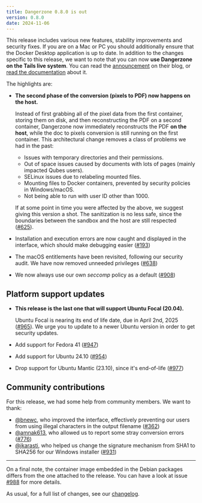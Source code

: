 ```yaml
---
title: Dangerzone 0.8.0 is out
version: 0.8.0
date: 2024-11-06
---
```


This release includes various new features, stability improvements and security fixes. If you are on a Mac or PC you should additionally ensure that the Docker Desktop application is up to date. In addition to the changes specific to this release, we want to note that you can now **use Dangerzone on the Tails live system**. You can read the [announcement](https://tails.net/news/dangerzone/index.en.html) on their blog, or [read the documentation](https://tails.net/doc/persistent_storage/additional_software/dangerzone/index.en.html) about it.

The highlights are:

- **The second phase of the conversion (pixels to PDF) now happens on the host.**

  Instead of first grabbing all of the pixel data from the first container, storing them on disk, and then reconstructing the PDF on a second container, Dangerzone now immediately reconstructs the PDF **on the host**, while the doc to pixels conversion is still running on the first container. This architectural change removes a class of problems we had in the past:

    - Issues with temporary directories and their permissions.
    - Out of space issues caused by documents with lots of pages (mainly impacted Qubes users).
    - SELinux issues due to relabeling mounted files.
    - Mounting files to Docker containers, prevented by security policies in Windows/macOS.
    - Not being able to run with user ID other than 1000.

  If at some point in time you were affected by the above, we suggest giving this version a shot. The sanitization is no less safe, since the boundaries between the sandbox and the host are still respected ([#625](https://github.com/freedomofpress/dangerzone/issues/625)).

- Installation and execution errors are now caught and displayed in the interface, which should make debugging easier ([#193](https://github.com/freedomofpress/dangerzone/issues/193))

- The macOS entitlements have been revisited, following our security audit. We have now removed unneeded privileges ([#638](https://github.com/freedomofpress/dangerzone/issues/638))

- We now always use our own _seccomp_ policy as a default ([#908](https://github.com/freedomofpress/dangerzone/issues/908))

## Platform support updates

- **This release is the last one that will support Ubuntu Focal (20.04).**

  Ubuntu Focal is nearing its end of life date, due in April 2nd, 2025 ([#965](https://github.com/freedomofpress/dangerzone/issues/965)). We urge you to update to a newer Ubuntu version in order to get security updates.
- Add support for Fedora 41 ([#947](https://github.com/freedomofpress/dangerzone/issues/947))
- Add support for Ubuntu 24.10 ([#954](https://github.com/freedomofpress/dangerzone/pull/954))
- Drop support for Ubuntu Mantic (23.10), since it's end-of-life ([#977](https://github.com/freedomofpress/dangerzone/pull/977))

## Community contributions

For this release, we had some help from community members. We want to thank:

- [@bnewc](https://github.com/bnewc), who improved the interface, effectively preventing our users from using illegal characters in the output filename ([#362](https://github.com/freedomofpress/dangerzone/issues/362))
- [@amnak613](https://github.com/amnak613), who allowed us to report some stray conversion errors ([#776](https://github.com/freedomofpress/dangerzone/issues/776))
- [@jkarasti](https://github.com/jkarasti), who helped us change the signature mechanism from SHA1 to SHA256 for our Windows installer ([#931](https://github.com/freedomofpress/dangerzone/pull/931))

---

On a final note, the container image embedded in the Debian packages differs from the one attached to the release. You can have a look at issue [#988](https://github.com/freedomofpress/dangerzone/issues/988) for more details.

As usual, for a full list of changes, see our [changelog](https://github.com/freedomofpress/dangerzone/blob/main/CHANGELOG.md#080).
